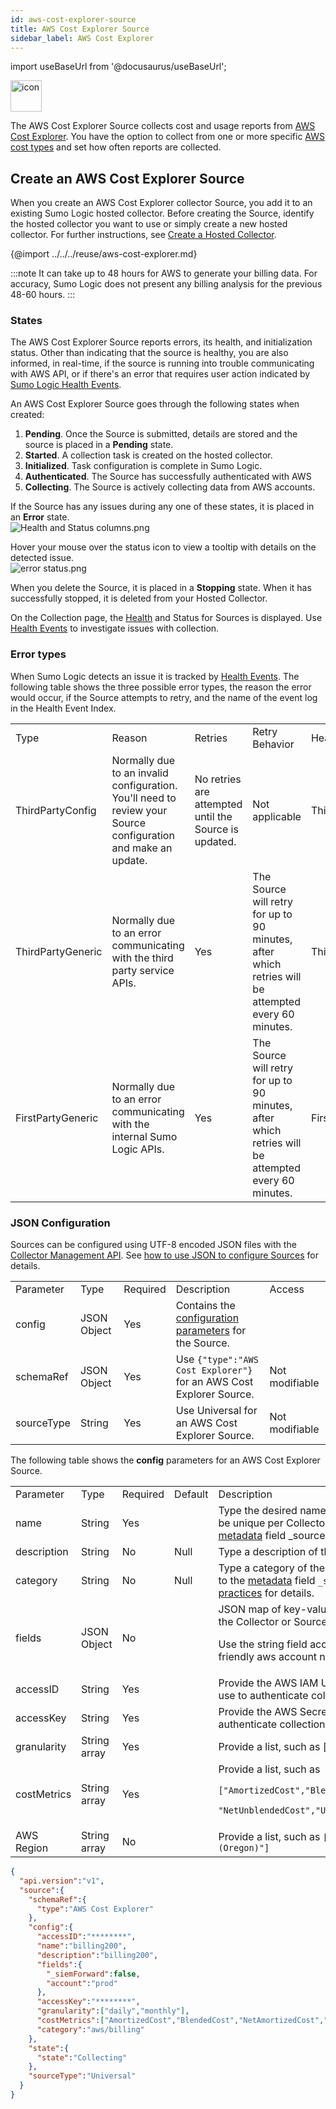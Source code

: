 ```yaml
---
id: aws-cost-explorer-source
title: AWS Cost Explorer Source
sidebar_label: AWS Cost Explorer
---
```


import useBaseUrl from '@docusaurus/useBaseUrl';

<img src='https://s3.amazonaws.com/app_icons/AWS_Cost_Explorer.png' alt="icon" width="50"/>

The AWS Cost Explorer Source collects cost and usage reports from [AWS Cost Explorer](https://aws.amazon.com/aws-cost-management/aws-cost-explorer/). You have the option to collect from one or more specific [AWS cost types](https://docs.aws.amazon.com/cost-management/latest/userguide/ce-exploring-data.html) and set how often reports are collected.

## Create an AWS Cost Explorer Source

When you create an AWS Cost Explorer collector Source, you add it to an existing Sumo Logic hosted collector. Before creating the Source, identify the hosted collector you want to use or simply create a new hosted collector. For further instructions, see [Create a Hosted Collector](/docs/send-data/hosted-collectors/configure-hosted-collector).

{@import ../../../reuse/aws-cost-explorer.md}

:::note
It can take up to 48 hours for AWS to generate your billing data. For accuracy, Sumo Logic does not present any billing analysis for the previous 48-60 hours.
:::

### States

The AWS Cost Explorer Source reports errors, its health, and initialization status. Other than indicating that the source is healthy, you are also informed, in real-time, if the source is running into trouble communicating with AWS API, or if there's an error that requires user action indicated by [Sumo Logic Health Events](/docs/manage/health-events).

An AWS Cost Explorer Source goes through the following states when created:

1. **Pending**. Once the Source is submitted, details are stored and the source is placed in a **Pending** state.
2. **Started**. A collection task is created on the hosted collector.
3. **Initialized**. Task configuration is complete in Sumo Logic.
4. **Authenticated**. The Source has successfully authenticated with AWS
5. **Collecting**. The Source is actively collecting data from AWS accounts.

If the Source has any issues during any one of these states, it is placed in an **Error** state.<br/>![Health and Status columns.png](/img/send-data/health-status.png)

Hover your mouse over the status icon to view a tooltip with details on the detected issue.<br/>![error status.png](/img/send-data/hover-status.png)

When you delete the Source, it is placed in a **Stopping** state. When it has successfully stopped, it is deleted from your Hosted Collector.

On the Collection page, the [Health](/docs/manage/health-events#Collection-page) and Status for Sources is displayed. Use [Health Events](/docs/manage/health-events) to investigate issues with collection.


### Error types

When Sumo Logic detects an issue it is tracked by [Health Events](/docs/manage/health-events). The following table shows the three possible error types, the reason the error would occur, if the Source attempts to retry, and the name of the event log in the Health Event Index.

<table><small>
  <tr>
   <td>Type
   </td>
   <td>Reason
   </td>
   <td>Retries
   </td>
   <td>Retry Behavior
   </td>
   <td>Health Event Name
   </td>
  </tr>
  <tr>
   <td>ThirdPartyConfig
   </td>
   <td>Normally due to an invalid configuration. You'll need to review your Source configuration and make an update.
   </td>
   <td>No retries are attempted until the Source is updated.
   </td>
   <td>Not applicable
   </td>
   <td>ThirdPartyConfigError
   </td>
  </tr>
  <tr>
   <td>ThirdPartyGeneric
   </td>
   <td>Normally due to an error communicating with the third party service APIs.
   </td>
   <td>Yes
   </td>
   <td>The Source will retry for up to 90 minutes, after which retries will be attempted every 60 minutes.
   </td>
   <td>ThirdPartyGenericError
   </td>
  </tr>
  <tr>
   <td>FirstPartyGeneric
   </td>
   <td>Normally due to an error communicating with the internal Sumo Logic APIs.
   </td>
   <td>Yes
   </td>
   <td>The Source will retry for up to 90 minutes, after which retries will be attempted every 60 minutes.
   </td>
   <td>FirstPartyGenericError
   </td>
  </tr></small>
</table>


### JSON Configuration

Sources can be configured using UTF-8 encoded JSON files with the [Collector Management API](/docs/api/collector-management). See [how to use JSON to configure Sources](/docs/send-data/use-json-configure-sources) for details.

<table><small>
  <tr>
   <td>Parameter
   </td>
   <td>Type
   </td>
   <td>Required
   </td>
   <td>Description
   </td>
   <td>Access
   </td>
  </tr>
  <tr>
   <td>config
   </td>
   <td>JSON Object
   </td>
   <td>Yes
   </td>
   <td>Contains the <a href="/docs/send-data/hosted-collectors/cloud-to-cloud-integration-framework/salesforce-source#configParameters">configuration parameters</a> for the Source.
   </td>
   <td>
   </td>
  </tr>
  <tr>
   <td>schemaRef
   </td>
   <td>JSON Object
   </td>
   <td>Yes
   </td>
   <td>Use <code>&#123;"type":"AWS Cost Explorer"&#125;</code> for an AWS Cost Explorer Source.
   </td>
   <td>Not modifiable
   </td>
  </tr>
  <tr>
   <td>sourceType
   </td>
   <td>String
   </td>
   <td>Yes
   </td>
   <td>Use Universal for an AWS Cost Explorer Source.</td>
   <td>Not modifiable
   </td>
  </tr></small>
</table>


The following table shows the **config** parameters for an AWS Cost Explorer Source.


<table><small>
  <tr>
   <td>Parameter
   </td>
   <td>Type
   </td>
   <td>Required
   </td>
   <td>Default
   </td>
   <td>Description
   </td>
   <td>Access
   </td>
  </tr>
  <tr>
   <td>name
   </td>
   <td>String
   </td>
   <td>Yes
   </td>
   <td>
   </td>
   <td>Type the desired name of the Source. The name must be unique per Collector. This value is assigned to the <a href="/docs/search/get-started-with-search/search-basics/built-in-metadata">metadata</a> field _source.</td>
   <td>modifiable
   </td>
  </tr>
  <tr>
   <td>description
   </td>
   <td>String
   </td>
   <td>No
   </td>
   <td>Null
   </td>
   <td>Type a description of the Source.
   </td>
   <td>modifiable
   </td>
  </tr>
  <tr>
   <td>category
   </td>
   <td>String
   </td>
   <td>No
   </td>
   <td>Null
   </td>
   <td>Type a category of the source. This value is assigned to the <a href="/docs/search/get-started-with-search/search-basics/built-in-metadata">metadata</a> field <code>_sourceCategory</code>. See <a href="/docs/send-data/best-practices">best practices</a> for details.
   </td>
   <td>modifiable
   </td>
  </tr>
  <tr>
   <td>fields
   </td>
   <td>JSON Object
   </td>
   <td>No
   </td>
   <td>
   </td>
   <td>JSON map of key-value fields (metadata) to apply to the Collector or Source.
<p>Use the string field account to tag the logs with friendly aws account name.</p>
   </td>
   <td>modifiable
   </td>
  </tr>
  <tr>
   <td>accessID
   </td>
   <td>String
   </td>
   <td>Yes
   </td>
   <td>
   </td>
   <td>Provide the AWS IAM User access key ID you want to use to authenticate collection requests.
   </td>
   <td>modifiable
   </td>
  </tr>
  <tr>
   <td>accessKey
   </td>
   <td>String
   </td>
   <td>Yes
   </td>
   <td>
   </td>
   <td>Provide the AWS Secret Key you want to use to authenticate collection requests.
   </td>
   <td>modifiable
   </td>
  </tr>
  <tr>
   <td>granularity
   </td>
   <td>String array
   </td>
   <td>Yes
   </td>
   <td>
   </td>
   <td>Provide a list, such as ["daily","monthly"]
   </td>
   <td>modifiable
   </td>
  </tr>
  <tr>
   <td>costMetrics
   </td>
   <td>String array
   </td>
   <td>Yes
   </td>
   <td>
   </td>
   <td>Provide a list, such as
<p><code>["AmortizedCost","BlendedCost","NetAmortizedCost",</code></p>
<p><code>"NetUnblendedCost","UnblendedCost"]</code></p>
   </td>
   <td>modifiable
   </td>
  </tr>
  <tr>
   <td>AWS Region
   </td>
   <td>String array
   </td>
   <td>No
   </td>
   <td>
   </td>
   <td>Provide a list, such as <code>["US East (Ohio)","US West (Oregon)"] </code></td>
   <td>modifiable
   </td>
  </tr></small>
</table>


```json title="AWS Cost Explorer Source JSON Example"
{
  "api.version":"v1",
  "source":{
    "schemaRef":{
      "type":"AWS Cost Explorer"
    },
    "config":{
      "accessID":"********",
      "name":"billing200",
      "description":"billing200",
      "fields":{
        "_siemForward":false,
        "account":"prod"
      },
      "accessKey":"********",
      "granularity":["daily","monthly"],
      "costMetrics":["AmortizedCost","BlendedCost","NetAmortizedCost","NetUnblendedCost","UnblendedCost"],
      "category":"aws/billing"
    },
    "state":{
      "state":"Collecting"
    },
    "sourceType":"Universal"
  }
}
```
